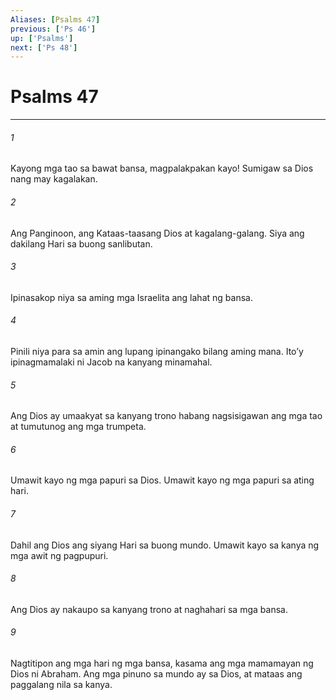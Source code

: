 ```yaml
---
Aliases: [Psalms 47]
previous: ['Ps 46']
up: ['Psalms']
next: ['Ps 48']
---
```

# Psalms 47

***






















###### 1 










Kayong mga tao sa bawat bansa, magpalakpakan kayo! Sumigaw sa Dios nang may kagalakan. 





















###### 2 










Ang Panginoon, ang Kataas-taasang Dios at kagalang-galang. Siya ang dakilang Hari sa buong sanlibutan. 





















###### 3 










Ipinasakop niya sa aming mga Israelita ang lahat ng bansa. 





















###### 4 










Pinili niya para sa amin ang lupang ipinangako bilang aming mana. Itoʼy ipinagmamalaki ni Jacob na kanyang minamahal. 





















###### 5 










Ang Dios ay umaakyat sa kanyang trono habang nagsisigawan ang mga tao at tumutunog ang mga trumpeta. 





















###### 6 










Umawit kayo ng mga papuri sa Dios. Umawit kayo ng mga papuri sa ating hari. 





















###### 7 










Dahil ang Dios ang siyang Hari sa buong mundo. Umawit kayo sa kanya ng mga awit ng pagpupuri. 





















###### 8 










Ang Dios ay nakaupo sa kanyang trono at naghahari sa mga bansa. 





















###### 9 










Nagtitipon ang mga hari ng mga bansa, kasama ang mga mamamayan ng Dios ni Abraham. Ang mga pinuno sa mundo ay sa Dios, at mataas ang paggalang nila sa kanya.
